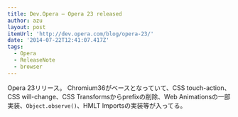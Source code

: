 ```yaml
---
title: Dev.Opera — Opera 23 released
author: azu
layout: post
itemUrl: 'http://dev.opera.com/blog/opera-23/'
date: '2014-07-22T12:41:07.417Z'
tags:
  - Opera
  - ReleaseNote
  - browser
---
```

Opera 23リリース。
Chromium36がベースとなっていて、CSS touch-action、CSS will-change、CSS Transformsからprefixの削除、Web Animationsの一部実装、`Object.observe()`、HMLT Importsの実装等が入ってる。

